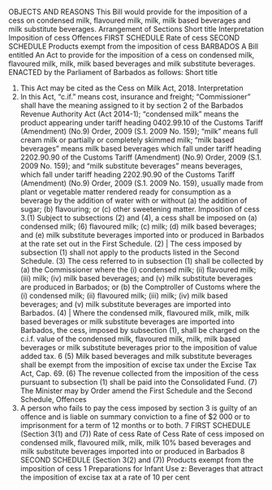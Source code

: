 OBJECTS AND REASONS
This Bill would provide for the imposition of a cess on condensed milk, flavoured milk, milk, milk based beverages and milk substitute beverages.
Arrangement of Sections
Short title
Interpretation
Imposition of cess
Offences
FIRST SCHEDULE
Rate of cess
SECOND SCHEDULE
Products exempt from the imposition of cess
BARBADOS
A Bill entitled
An Act to provide for the imposition of a cess on condensed milk, flavoured milk, milk, milk based beverages and milk substitute beverages.
ENACTED by the Parliament of Barbados as follows:
Short title
1. This Act may be cited as the Cess on Milk Act, 2018.
Interpretation
2. In this Act,
“c.if.” means cost, insurance and freight;
“Commissioner” shall have the meaning assigned to it by section 2 of the Barbados Revenue Authority Act (Act 2014-1);
“condensed milk” means the product appearing under tariff heading 0402.99.10 of the Customs Tariff (Amendment) (No.9) Order, 2009 (S.1. 2009 No. 159);
“milk” means full cream milk or partially or completely skimmed milk;
“milk based beverages” means milk based beverages which fall under tariff heading 2202.90.90 of the Customs Tariff (Amendment) (No.9) Order, 2009 (S.1. 2009 No. 159); and
“milk substitute beverages” means beverages, which fall under tariff heading 2202.90.90 of the Customs Tariff (Amendment) (No.9) Order, 2009 (S.1. 2009 No. 159), usually made from plant or vegetable matter rendered ready for consumption as a beverage by the addition of water with or without
(a) the addition of sugar;
(b) flavouring; or
(c) other sweetening matter.
Imposition of cess
3.(1) Subject to subsections (2) and (4), a cess shall be imposed on
(a) condensed milk;
(6) flavoured milk;
(c) milk;
(d) milk based beverages; and
(e) milk substitute beverages
imported into or produced in Barbados at the rate set out in the First Schedule.
(2) | The cess imposed by subsection (1) shall not apply to the products listed in the Second Schedule.
(3) The cess referred to in subsection (1) shall be collected by
(a) the Commissioner where the
(i) condensed milk;
(ii) flavoured milk;
(iii) milk;
(iv) milk based beverages; and
(v) milk substitute beverages
are produced in Barbados; or
(b) the Comptroller of Customs where the
(i) condensed milk;
(ii) flavoured milk;
(iii) milk;
(iv) milk based beverages; and
(v) milk substitute beverages
are imported into Barbados.
(4) | Where the condensed milk, flavoured milk, milk, milk based beverages or milk substitute beverages are imported into Barbados, the cess, imposed by subsection (1), shall be charged on the c.i.f. value of the condensed milk, flavoured milk, milk, milk based beverages or milk substitute beverages prior to the imposition of value added tax.
6
(5) Milk based beverages and milk substitute beverages shall be exempt from the imposition of excise tax under the Excise Tax Act, Cap. 69.
(6) The revenue collected from the imposition of the cess pursuant to subsection (1) shall be paid into the Consolidated Fund.
(7) The Minister may by Order amend the First Schedule and the Second Schedule,
Offences
4. A person who fails to pay the cess imposed by section 3 is guilty of an offence and is liable on summary conviction to a fine of $2 000 or to imprisonment for a term of 12 months or to both.
7
FIRST SCHEDULE
(Section 3(1) and (7))
Rate of cess
Rate of Cess Rate of cess imposed on condensed milk, flavoured milk, milk, milk 10% based beverages and milk substitute beverages imported into or produced in Barbados
8
SECOND SCHEDULE
(Section 3(2) and (7))
Products exempt from the imposition of cess
1 Preparations for Infant Use
z: Beverages that attract the imposition of excise tax at a rate of 10 per cent
